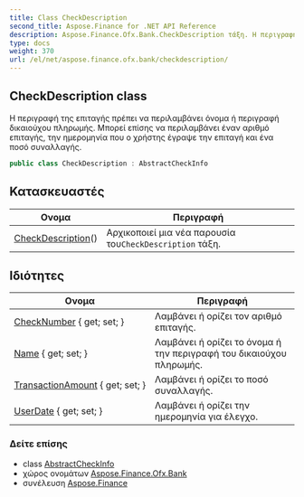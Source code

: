 ```yaml
---
title: Class CheckDescription
second_title: Aspose.Finance for .NET API Reference
description: Aspose.Finance.Ofx.Bank.CheckDescription τάξη. Η περιγραφή της επιταγής πρέπει να περιλαμβάνει όνομα ή περιγραφή δικαιούχου πληρωμής. Μπορεί επίσης να περιλαμβάνει έναν αριθμό επιταγής την ημερομηνία που ο χρήστης έγραψε την επιταγή και ένα ποσό συναλλαγής.
type: docs
weight: 370
url: /el/net/aspose.finance.ofx.bank/checkdescription/
---
```

## CheckDescription class

Η περιγραφή της επιταγής πρέπει να περιλαμβάνει όνομα ή περιγραφή δικαιούχου πληρωμής. Μπορεί επίσης να περιλαμβάνει έναν αριθμό επιταγής, την ημερομηνία που ο χρήστης έγραψε την επιταγή και ένα ποσό συναλλαγής.

```csharp
public class CheckDescription : AbstractCheckInfo
```

## Κατασκευαστές

| Ονομα | Περιγραφή |
| --- | --- |
| [CheckDescription](checkdescription/)() | Αρχικοποιεί μια νέα παρουσία του`CheckDescription` τάξη. |

## Ιδιότητες

| Ονομα | Περιγραφή |
| --- | --- |
| [CheckNumber](../../aspose.finance.ofx.bank/checkdescription/checknumber/) { get; set; } | Λαμβάνει ή ορίζει τον αριθμό επιταγής. |
| [Name](../../aspose.finance.ofx.bank/checkdescription/name/) { get; set; } | Λαμβάνει ή ορίζει το όνομα ή την περιγραφή του δικαιούχου πληρωμής. |
| [TransactionAmount](../../aspose.finance.ofx.bank/checkdescription/transactionamount/) { get; set; } | Λαμβάνει ή ορίζει το ποσό συναλλαγής. |
| [UserDate](../../aspose.finance.ofx.bank/checkdescription/userdate/) { get; set; } | Λαμβάνει ή ορίζει την ημερομηνία για έλεγχο. |

### Δείτε επίσης

* class [AbstractCheckInfo](../abstractcheckinfo/)
* χώρος ονομάτων [Aspose.Finance.Ofx.Bank](../../aspose.finance.ofx.bank/)
* συνέλευση [Aspose.Finance](../../)



